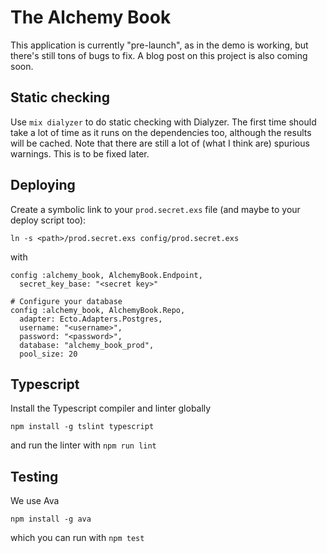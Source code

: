 # The Alchemy Book

This application is currently "pre-launch", as in the demo is working, but there's still tons of bugs to fix. A blog post on this project is also coming soon.

## Static checking

Use `mix dialyzer` to do static checking with Dialyzer. The first time should take a lot of time as it runs on the dependencies too, although the results will be cached. Note that there are still a lot of (what I think are) spurious warnings. This is to be fixed later.

## Deploying

Create a symbolic link to your `prod.secret.exs` file (and maybe to your deploy script too):

```
ln -s <path>/prod.secret.exs config/prod.secret.exs
```

with

```
config :alchemy_book, AlchemyBook.Endpoint,
  secret_key_base: "<secret key>"

# Configure your database
config :alchemy_book, AlchemyBook.Repo,
  adapter: Ecto.Adapters.Postgres,
  username: "<username>",
  password: "<password>",
  database: "alchemy_book_prod",
  pool_size: 20
```

## Typescript

Install the Typescript compiler and linter globally

```
npm install -g tslint typescript
```

and run the linter with `npm run lint`

## Testing

We use Ava

```
npm install -g ava
```

which you can run with `npm test`
